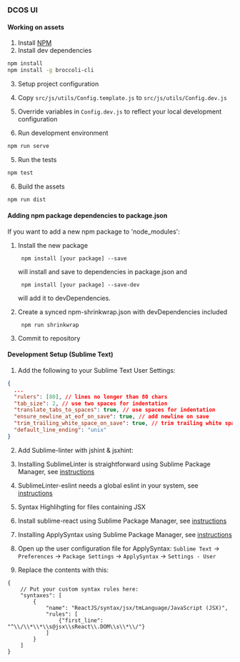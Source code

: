 ### DCOS UI

#### Working on assets

1. Install [NPM](https://npmjs.org/)
2. Install dev dependencies

  ```sh
  npm install
  npm install -g broccoli-cli
  ```

3. Setup project configuration

  1. Copy `src/js/utils/Config.template.js` to `src/js/utils/Config.dev.js`

  2. Override variables in `Config.dev.js` to reflect
  your local development configuration

4. Run development environment

  ```sh
  npm run serve
  ```

5. Run the tests

  ```sh
  npm test
  ```

6. Build the assets

  ```sh
  npm run dist
  ```

#### Adding npm package dependencies to package.json

If you want to add a new npm package to 'node_modules':

1. Install the new package

        npm install [your package] --save
    will install and save to dependencies in package.json and

        npm install [your package] --save-dev
    will add it to devDependencies.

2. Create a synced npm-shrinkwrap.json with devDependencies included

        npm run shrinkwrap

3. Commit to repository

#### Development Setup (Sublime Text)

1. Add the following to your Sublime Text User Settings:

  ```json
  {
    ...
    "rulers": [80], // lines no longer than 80 chars
    "tab_size": 2, // use two spaces for indentation
    "translate_tabs_to_spaces": true, // use spaces for indentation
    "ensure_newline_at_eof_on_save": true, // add newline on save
    "trim_trailing_white_space_on_save": true, // trim trailing white space on save
    "default_line_ending": "unix"
  }
  ```

2. Add Sublime-linter with jshint & jsxhint:

  1. Installing SublimeLinter is straightforward using Sublime Package Manager,
  see [instructions](http://sublimelinter.readthedocs.org/en/latest/installation.html#installing-via-pc)

  2. SublimeLinter-eslint needs a global eslint in your system,
  see [instructions](https://github.com/roadhump/SublimeLinter-eslint#sublimelinter-eslint)

3. Syntax Highlihgting for files containing JSX

  1. Install sublime-react using Sublime Package Manager,
  see [instructions](https://github.com/reactjs/sublime-react)

  2. Installing ApplySyntax using Sublime Package Manager,
  see [instructions](https://github.com/facelessuser/ApplySyntax)

  3. Open up the user configuration file for ApplySyntax: `Sublime Text` ->
  `Preferences` -> `Package Settings` -> `ApplySyntax` -> `Settings - User`

  4. Replace the contents with this:
  ```
  {
      // Put your custom syntax rules here:
      "syntaxes": [
          {
              "name": "ReactJS/syntax/jsx/tmLanguage/JavaScript (JSX)",
              "rules": [
                  {"first_line": "^\\/\\*\\*\\s@jsx\\sReact\\.DOM\\s\\*\\/"}
              ]
          }
      ]
  }
  ```
